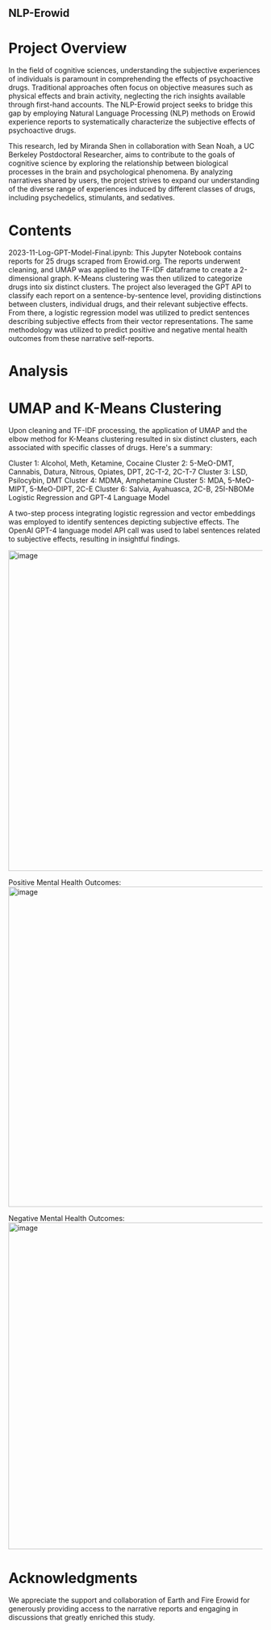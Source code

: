 ## NLP-Erowid

# Project Overview
In the field of cognitive sciences, understanding the subjective experiences of individuals is paramount in comprehending the effects of psychoactive drugs. Traditional approaches often focus on objective measures such as physical effects and brain activity, neglecting the rich insights available through first-hand accounts. The NLP-Erowid project seeks to bridge this gap by employing Natural Language Processing (NLP) methods on Erowid experience reports to systematically characterize the subjective effects of psychoactive drugs.

This research, led by Miranda Shen in collaboration with Sean Noah, a UC Berkeley Postdoctoral Researcher, aims to contribute to the goals of cognitive science by exploring the relationship between biological processes in the brain and psychological phenomena. By analyzing narratives shared by users, the project strives to expand our understanding of the diverse range of experiences induced by different classes of drugs, including psychedelics, stimulants, and sedatives.

# Contents
2023-11-Log-GPT-Model-Final.ipynb: This Jupyter Notebook contains reports for 25 drugs scraped from Erowid.org. The reports underwent cleaning, and UMAP was applied to the TF-IDF dataframe to create a 2-dimensional graph. K-Means clustering was then utilized to categorize drugs into six distinct clusters. The project also leveraged the GPT API to classify each report on a sentence-by-sentence level, providing distinctions between clusters, individual drugs, and their relevant subjective effects. From there, a logistic regression model was utilized to predict sentences describing subjective effects from their vector representations. The same methodology was utilized to predict positive and negative mental health outcomes from these narrative self-reports.

# Analysis

# UMAP and K-Means Clustering
Upon cleaning and TF-IDF processing, the application of UMAP and the elbow method for K-Means clustering resulted in six distinct clusters, each associated with specific classes of drugs. Here's a summary:

Cluster 1: Alcohol, Meth, Ketamine, Cocaine
Cluster 2: 5-MeO-DMT, Cannabis, Datura, Nitrous, Opiates, DPT, 2C-T-2, 2C-T-7
Cluster 3: LSD, Psilocybin, DMT
Cluster 4: MDMA, Amphetamine
Cluster 5: MDA, 5-MeO-MIPT, 5-MeO-DIPT, 2C-E
Cluster 6: Salvia, Ayahuasca, 2C-B, 25I-NBOMe
Logistic Regression and GPT-4 Language Model

A two-step process integrating logistic regression and vector embeddings was employed to identify sentences depicting subjective effects. The OpenAI GPT-4 language model API call was used to label sentences related to subjective effects, resulting in insightful findings.

<img width="635" alt="image" src="https://github.com/mirandalshen/NLP-Erowid/assets/86203932/db3d72ca-590a-4608-b0f5-752c78354a39">

Positive Mental Health Outcomes: <img width="634" alt="image" src="https://github.com/mirandalshen/NLP-Erowid/assets/86203932/4be1a10f-0806-4c0f-ac30-d699d17453f0">

Negative Mental Health Outcomes: <img width="647" alt="image" src="https://github.com/mirandalshen/NLP-Erowid/assets/86203932/745e04f3-35ef-45f8-bf5d-c3416883c8ca">

# Acknowledgments
We appreciate the support and collaboration of Earth and Fire Erowid for generously providing access to the narrative reports and engaging in discussions that greatly enriched this study.
